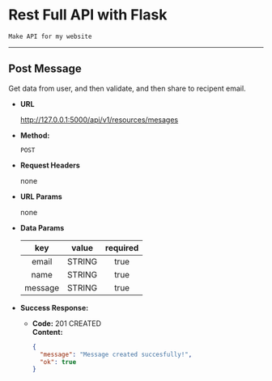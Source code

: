 # Rest Full API with Flask
    Make API for my website 

----
**Post Message**
----
  Get data from user, and then validate, and then share to recipent email. 

* **URL**

  http://127.0.0.1:5000/api/v1/resources/mesages

* **Method:**
  
  `POST`

* **Request Headers**

   none
  
* **URL Params**

   none

* **Data Params**

  | key | value | required |
  | :---: | :---: | :---: |
  | email | STRING | true |
  | name | STRING | true |
  | message | STRING | true |



* **Success Response:**
  
  
  * **Code:** 201 CREATED <br />
    **Content:** 
    ```json
    { 
      "message": "Message created succesfully!", 
      "ok": true 
    }
    ```
 
<!-- * **Error Response:**

    * **Code:** 400 BAD REQUEST <br />
        **Content:** 
        ```json
        { "error" : ["Field Title Cannot Be Empty!"] }
        ```

        OR

        ```json
        { "error" : ["Field Description Cannot Be Empty"] }
        ```

        OR

        ```json
        { "error" : ["Must be in backlog, todo, doing, done."] }
        ```

        OR

        ```json
        { "error" : ["Field Title Null!"] }
        ```
        OR

        ```json
        { "error" : ["Field Category Null!"] }
        ```
        

    OR

    * **Code:** 404 UNAUTHORIZED <br />
        **Content:** 
        ```json
        { "error" : "You have Unauthorized token!" }
        ```

    OR

    * **Code:** 500 INTERNAL SERVER ERROR <br />
        **Content:** 
        ```json
        { "error" : "internal server error" }
        ``` -->
